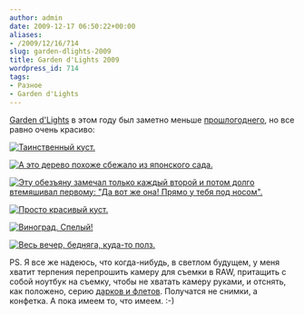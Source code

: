 ```yaml
---
author: admin
date: 2009-12-17 06:50:22+00:00
aliases:
- /2009/12/16/714
slug: garden-dlights-2009
title: Garden d'Lights 2009
wordpress_id: 714
tags:
- Разное
- Garden d'Lights
---
```


[Garden d'Lights](http://www.bellevuebotanical.org/events/fmevents_gardendlights.htm) в этом году был заметно меньше [прошлогоднего](http://blog.not-a-kernel-guy.com/2008/12/10/382), но все равно очень красиво:

[![Таинственный куст.](/2009/12/garden-dlights_1-300x211.jpg)](/2009/12/garden-dlights_1.jpg)

[![А это дерево похоже сбежало из японского сада.](/2009/12/garden-dlights_2-300x173.jpg)](/2009/12/garden-dlights_2.jpg)

[![Эту обезъяну замечал только каждый второй и потом долго втемяшивал первому: "Да вот же она! Прямо у тебя под носом".](/2009/12/garden-dlights_3-300x222.jpg)](/2009/12/garden-dlights_3.jpg)

<!--more-->

[![Просто красивый куст.](/2009/12/garden-dlights_6-300x218.jpg)](/2009/12/garden-dlights_6.jpg)

[![Виноград. Спелый!](/2009/12/garden-dlights_7-300x194.jpg)](/2009/12/garden-dlights_7.jpg)

[![Весь вечер, бедняга, куда-то полз.](/2009/12/garden-dlights_8-300x207.jpg)](/2009/12/garden-dlights_8.jpg)

PS. Я все же надеюсь, что когда-нибудь, в светлом будущем, у меня хватит терпения перепрошить камеру для съемки в RAW, притащить с собой ноутбук на съемку, чтобы не хватать камеру руками, и отснять, как положено, серию [дарков и флетов](http://www.astronomy.ru/forum/index.php/topic,10072.0/topicseen.html). Получатся не снимки, а конфетка. А пока имеем то, что имеем. :-)
